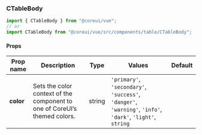 ### CTableBody

```jsx
import { CTableBody } from "@coreui/vue";
// or
import CTableBody from "@coreui/vue/src/components/table/CTableBody";
```

#### Props

| Prop name | Description                                                               | Type   | Values                                                                                                    | Default |
| --------- | ------------------------------------------------------------------------- | ------ | --------------------------------------------------------------------------------------------------------- | ------- |
| **color** | Sets the color context of the component to one of CoreUI’s themed colors. | string | `'primary'`, `'secondary'`, `'success'`, `'danger'`, `'warning'`, `'info'`, `'dark'`, `'light'`, `string` |         |
